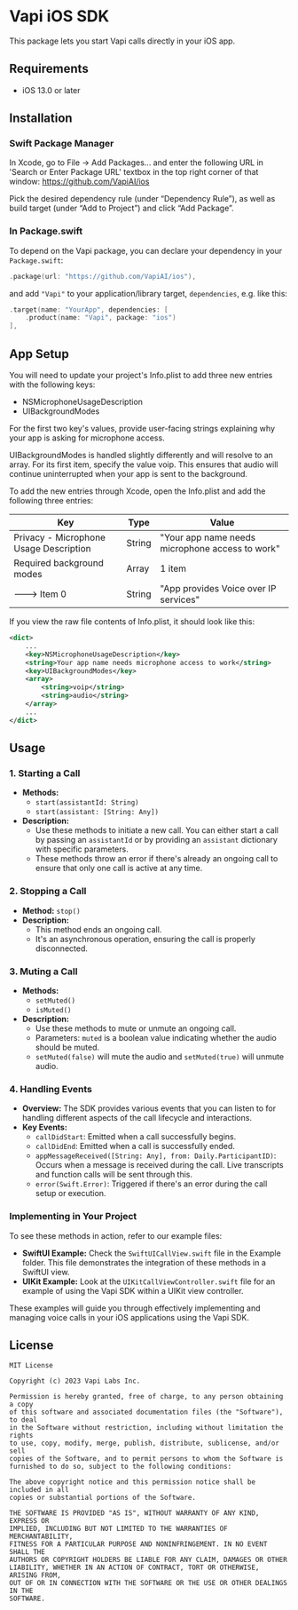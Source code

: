 # Vapi iOS SDK

This package lets you start Vapi calls directly in your iOS app.

## Requirements

- iOS 13.0 or later

## Installation

### Swift Package Manager

In Xcode, go to File -> Add Packages... and enter the following URL in 'Search or Enter Package URL' textbox in the top right corner of that window: https://github.com/VapiAI/ios

Pick the desired dependency rule (under “Dependency Rule”), as well as build target (under “Add to Project”) and click “Add Package”.

### In Package.swift

To depend on the Vapi package, you can declare your dependency in your `Package.swift`:

```swift
.package(url: "https://github.com/VapiAI/ios"),
```

and add `"Vapi"` to your application/library target, `dependencies`, e.g. like this:

```swift
.target(name: "YourApp", dependencies: [
    .product(name: "Vapi", package: "ios")
],
```

## App Setup

You will need to update your project's Info.plist to add three new entries with the following keys:

- NSMicrophoneUsageDescription
- UIBackgroundModes

For the first two key's values, provide user-facing strings explaining why your app is asking for microphone access.

UIBackgroundModes is handled slightly differently and will resolve to an array. For its first item, specify the value voip. This ensures that audio will continue uninterrupted when your app is sent to the background.

To add the new entries through Xcode, open the Info.plist and add the following three entries:

| Key                                  | Type   | Value                                        |
|--------------------------------------|--------|----------------------------------------------|
| Privacy - Microphone Usage Description| String | "Your app name needs microphone access to work" |
| Required background modes            | Array  | 1 item                                       |
| ---> Item 0                          | String | "App provides Voice over IP services"        |

If you view the raw file contents of Info.plist, it should look like this:

```xml
<dict>
    ...
    <key>NSMicrophoneUsageDescription</key>
    <string>Your app name needs microphone access to work</string>
    <key>UIBackgroundModes</key>
    <array>
        <string>voip</string>
        <string>audio</string>
    </array>
    ...
</dict>
```

## Usage

### 1. Starting a Call

- **Methods:** 
  - `start(assistantId: String)`
  - `start(assistant: [String: Any])`
- **Description:** 
  - Use these methods to initiate a new call. You can either start a call by passing an `assistantId` or by providing an `assistant` dictionary with specific parameters.
  - These methods throw an error if there's already an ongoing call to ensure that only one call is active at any time.

### 2. Stopping a Call

- **Method:** `stop()`
- **Description:** 
  - This method ends an ongoing call.
  - It's an asynchronous operation, ensuring the call is properly disconnected.

### 3. Muting a Call

- **Methods:** 
  - `setMuted()`
  - `isMuted()`
- **Description:**
    - Use these methods to mute or unmute an ongoing call. 
    - Parameters: `muted` is a boolean value indicating whether the audio should be muted.
    - `setMuted(false)` will mute the audio and `setMuted(true)` will unmute audio. 

### 4. Handling Events

- **Overview:** The SDK provides various events that you can listen to for handling different aspects of the call lifecycle and interactions.
- **Key Events:** 
  - `callDidStart`: Emitted when a call successfully begins.
  - `callDidEnd`: Emitted when a call is successfully ended.
  - `appMessageReceived([String: Any], from: Daily.ParticipantID)`: Occurs when a message is received during the call. Live transcripts and function calls will be sent through this.
  - `error(Swift.Error)`: Triggered if there's an error during the call setup or execution.

### Implementing in Your Project

To see these methods in action, refer to our example files:

- **SwiftUI Example:** Check the `SwiftUICallView.swift` file in the Example folder. This file demonstrates the integration of these methods in a SwiftUI view.
- **UIKit Example:** Look at the `UIKitCallViewController.swift` file for an example of using the Vapi SDK within a UIKit view controller.

These examples will guide you through effectively implementing and managing voice calls in your iOS applications using the Vapi SDK.

## License

```
MIT License

Copyright (c) 2023 Vapi Labs Inc.

Permission is hereby granted, free of charge, to any person obtaining a copy
of this software and associated documentation files (the "Software"), to deal
in the Software without restriction, including without limitation the rights
to use, copy, modify, merge, publish, distribute, sublicense, and/or sell
copies of the Software, and to permit persons to whom the Software is
furnished to do so, subject to the following conditions:

The above copyright notice and this permission notice shall be included in all
copies or substantial portions of the Software.

THE SOFTWARE IS PROVIDED "AS IS", WITHOUT WARRANTY OF ANY KIND, EXPRESS OR
IMPLIED, INCLUDING BUT NOT LIMITED TO THE WARRANTIES OF MERCHANTABILITY,
FITNESS FOR A PARTICULAR PURPOSE AND NONINFRINGEMENT. IN NO EVENT SHALL THE
AUTHORS OR COPYRIGHT HOLDERS BE LIABLE FOR ANY CLAIM, DAMAGES OR OTHER
LIABILITY, WHETHER IN AN ACTION OF CONTRACT, TORT OR OTHERWISE, ARISING FROM,
OUT OF OR IN CONNECTION WITH THE SOFTWARE OR THE USE OR OTHER DEALINGS IN THE
SOFTWARE.
```
